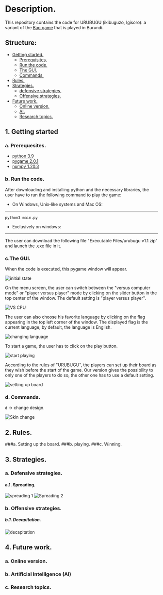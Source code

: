 # Description.
This repository contains the code for URUBUGU (ikibuguzo, Igisoro): a variant of the [Bao game](https://en.wikipedia.org/wiki/Bao_(game)) that is played in Burundi.

## Structure:
- [Getting started.](https://github.com/dan4am/urubugu/blob/master/README.md#1-getting-started)
   - [Prerequisites.](https://github.com/dan4am/urubugu/blob/master/README.md#a-prerequesites)
   - [Run the code.](https://github.com/dan4am/urubugu/blob/master/README.md#b-run-the-code)
   - [The GUI.](https://github.com/dan4am/urubugu/blob/master/README.md#cthe-gui)
   - [Commands.](https://github.com/dan4am/urubugu/blob/master/README.md#d-commands)
- [Rules.](https://github.com/dan4am/urubugu/blob/master/README.md#2-rules)
- [Strategies.](https://github.com/dan4am/urubugu/blob/master/README.md#3-strategies)
   - [defensive strategies.](https://github.com/dan4am/urubugu/blob/master/README.md#a-defensive-strategies)
   - [Offensive strategies.](https://github.com/dan4am/urubugu/blob/master/README.md#b-offensive-strategies)
- [Future work.](https://github.com/dan4am/urubugu/blob/master/README.md#4-future-work)
    - [Online version.](https://github.com/dan4am/urubugu/blob/master/README.md#a-online-version)
    - [AI.](https://github.com/dan4am/urubugu/blob/master/README.md#b-artificial-intelligence-ai)
    - [Research topics.](https://github.com/dan4am/urubugu/blob/master/README.md#c-research-topics)
   
## 1. Getting started 
### a. Prerequesites.
- [python 3.9](https://www.python.org/downloads/)
- [pygame 2.0.1](https://www.pygame.org/wiki/GettingStarted)
- [numpy 1.20.3](https://numpy.org/install/)

 
### b. Run the code.
After downloading and installing python and the necessary libraries, the user have to run the 
following command to play the game:


- On Windows, Unix-like systems and Mac OS:
---
```
python3 main.py 
```

- Exclusively on windows:

---
The user can download the following file "Executable Files/urubugu v1.1.zip" and launch the .exe file in it.

### c.The GUI.
When the code is executed, this pygame window will appear.

![initial state](https://user-images.githubusercontent.com/39918471/129624035-34fb3747-79e3-47bd-ae4b-9260fdb60a7c.png)

On the menu screen, the user can switch between the "versus computer mode" or "player versus player"
mode by clicking on the slider button in the top center of the window. The default setting is "player versus player".

![VS CPU](https://user-images.githubusercontent.com/39918471/129625941-8cf297b1-cb4a-441a-9c24-860aef31c22b.png)

The user can also choose his favorite language by clicking on the flag appearing in the top left corner of the window.
The displayed flag is the current language, by default, the language is English.

![changing language](https://user-images.githubusercontent.com/39918471/129625799-a8a3976c-cb28-4b6d-8698-17864068d3ff.png)

To start a game, the user has to click on the play button.

![start playing](https://user-images.githubusercontent.com/39918471/129625572-ef986605-4545-4bf2-a3c6-42fd73acf5d6.png)

According to the rules of "URUBUGU", the players can set up their board as they wish before the start of the game.
Our version gives the possibility to only one of the players to do so, the other one has to use a default setting.

![setting up board](https://user-images.githubusercontent.com/39918471/129626389-99fa0edf-8b33-4f07-9ca1-dd36a6e2e8c2.png)

### d. Commands.

`d` → change design.

![Skin change](https://user-images.githubusercontent.com/39918471/129630271-e699303c-1487-44fe-a9d8-9c7d46cc36d2.png)

## 2. Rules.

###a. Setting up the board.
###b. playing.
###c. Winning.


## 3. Strategies.
### a. Defensive strategies.
#### a.1. Spreading.
![spreading 1](https://user-images.githubusercontent.com/39918471/129629986-5cbbb5b5-e62d-47c3-9935-5e114c9f6b16.png)
![Spreading 2](https://user-images.githubusercontent.com/39918471/129630032-4cb6941b-5751-44c2-8baa-b12b975896d4.png)




### b. Offensive strategies.
##### b.1. Decapitation.

![decapitation](https://user-images.githubusercontent.com/39918471/129628783-69781ef8-8c6e-4f75-871a-7cbd2522b80e.png)


## 4. Future work.

### a. Online version.
### b. Artificial Intelligence (AI)
### c. Research topics.
